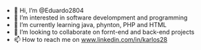 - 👋 Hi, I’m @Eduardo2804
- 👀 I’m interested in software develompment and programming 
- 🌱 I’m currently learning java, phynton, PHP and HTML
- 💞️ I’m looking to collaborate on fornt-end and back-end projects
- 📫 How to reach me on www.linkedin.com/in/karlos28

<!---
Eduardo2804/Eduardo2804 is a ✨ special ✨ repository because its `README.md` (this file) appears on your GitHub profile.
You can click the Preview link to take a look at your changes.
--->
